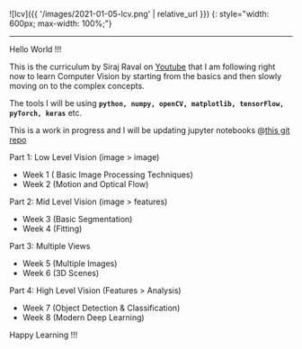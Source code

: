 
![lcv]({{ '/images/2021-01-05-lcv.png' | relative_url }})
{: style="width: 600px; max-width: 100%;"}

---
Hello World !!! 

This is the curriculum by Siraj Raval on [Youtube](https://youtu.be/FSe_02FpJas) that I am following right now to learn Computer Vision by starting from the basics and then slowly moving on to the complex concepts. 

The tools I will be using **`python, numpy, openCV, matplotlib, tensorFlow, pyTorch, keras`** etc.

This is a work in progress and I will be updating jupyter notebooks @[this git repo](https://github.com/rahulbakshee/cv/tree/master/Learn_Computer_Vision)

Part 1: Low Level Vision (image > image)
- Week 1 ( Basic Image Processing Techniques)
- Week 2 (Motion and Optical Flow)

Part 2: Mid Level Vision (image > features)
- Week 3 (Basic Segmentation)
- Week 4 (Fitting)

Part 3: Multiple Views
- Week 5 (Multiple Images)
- Week 6 (3D Scenes)

Part 4: High Level Vision (Features > Analysis)
- Week 7 (Object Detection & Classification)
- Week 8 (Modern Deep Learning)


Happy Learning !!!
